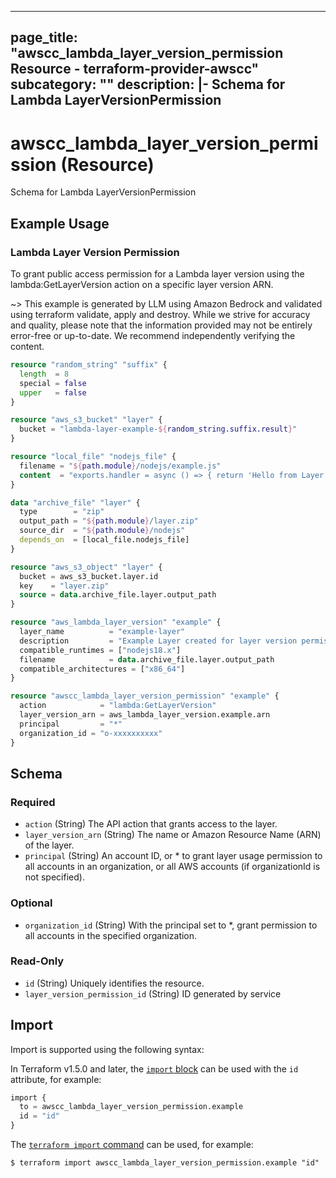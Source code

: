 
---
page_title: "awscc_lambda_layer_version_permission Resource - terraform-provider-awscc"
subcategory: ""
description: |-
  Schema for Lambda LayerVersionPermission
---

# awscc_lambda_layer_version_permission (Resource)

Schema for Lambda LayerVersionPermission

## Example Usage

### Lambda Layer Version Permission

To grant public access permission for a Lambda layer version using the lambda:GetLayerVersion action on a specific layer version ARN.

~> This example is generated by LLM using Amazon Bedrock and validated using terraform validate, apply and destroy. While we strive for accuracy and quality, please note that the information provided may not be entirely error-free or up-to-date. We recommend independently verifying the content.

```terraform
resource "random_string" "suffix" {
  length  = 8
  special = false
  upper   = false
}

resource "aws_s3_bucket" "layer" {
  bucket = "lambda-layer-example-${random_string.suffix.result}"
}

resource "local_file" "nodejs_file" {
  filename = "${path.module}/nodejs/example.js"
  content  = "exports.handler = async () => { return 'Hello from Layer!'; };"
}

data "archive_file" "layer" {
  type        = "zip"
  output_path = "${path.module}/layer.zip"
  source_dir  = "${path.module}/nodejs"
  depends_on  = [local_file.nodejs_file]
}

resource "aws_s3_object" "layer" {
  bucket = aws_s3_bucket.layer.id
  key    = "layer.zip"
  source = data.archive_file.layer.output_path
}

resource "aws_lambda_layer_version" "example" {
  layer_name          = "example-layer"
  description         = "Example Layer created for layer version permission test"
  compatible_runtimes = ["nodejs18.x"]
  filename            = data.archive_file.layer.output_path
  compatible_architectures = ["x86_64"]
}

resource "awscc_lambda_layer_version_permission" "example" {
  action            = "lambda:GetLayerVersion"
  layer_version_arn = aws_lambda_layer_version.example.arn
  principal         = "*"
  organization_id = "o-xxxxxxxxxx"
}
```

<!-- schema generated by tfplugindocs -->
## Schema

### Required

- `action` (String) The API action that grants access to the layer.
- `layer_version_arn` (String) The name or Amazon Resource Name (ARN) of the layer.
- `principal` (String) An account ID, or * to grant layer usage permission to all accounts in an organization, or all AWS accounts (if organizationId is not specified).

### Optional

- `organization_id` (String) With the principal set to *, grant permission to all accounts in the specified organization.

### Read-Only

- `id` (String) Uniquely identifies the resource.
- `layer_version_permission_id` (String) ID generated by service

## Import

Import is supported using the following syntax:

In Terraform v1.5.0 and later, the [`import` block](https://developer.hashicorp.com/terraform/language/import) can be used with the `id` attribute, for example:

```terraform
import {
  to = awscc_lambda_layer_version_permission.example
  id = "id"
}
```

The [`terraform import` command](https://developer.hashicorp.com/terraform/cli/commands/import) can be used, for example:

```shell
$ terraform import awscc_lambda_layer_version_permission.example "id"
```

